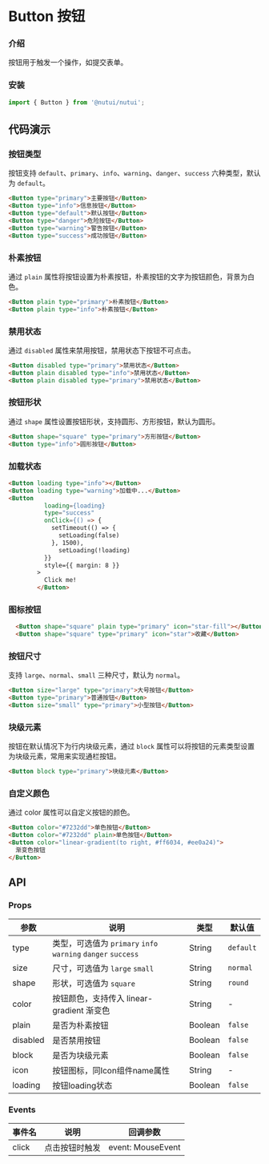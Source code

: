 # Button 按钮

### 介绍

按钮用于触发一个操作，如提交表单。

### 安装

``` javascript
import { Button } from '@nutui/nutui';
```

## 代码演示

### 按钮类型

按钮支持 `default`、`primary`、`info`、`warning`、`danger`、`success` 六种类型，默认为 `default`。

```html
<Button type="primary">主要按钮</Button>
<Button type="info">信息按钮</Button>
<Button type="default">默认按钮</Button>
<Button type="danger">危险按钮</Button>
<Button type="warning">警告按钮</Button>
<Button type="success">成功按钮</Button>
```

### 朴素按钮

通过 `plain` 属性将按钮设置为朴素按钮，朴素按钮的文字为按钮颜色，背景为白色。

```html
<Button plain type="primary">朴素按钮</Button>
<Button plain type="info">朴素按钮</Button>
```

### 禁用状态

通过 `disabled` 属性来禁用按钮，禁用状态下按钮不可点击。

```html
<Button disabled type="primary">禁用状态</Button>
<Button plain disabled type="info">禁用状态</Button>
<Button plain disabled type="primary">禁用状态</Button>
```

### 按钮形状

通过 `shape` 属性设置按钮形状，支持圆形、方形按钮，默认为圆形。

```html
<Button shape="square" type="primary">方形按钮</Button>
<Button type="info">圆形按钮</Button>
```

### 加载状态

```html
<Button loading type="info"></Button>
<Button loading type="warning">加载中...</Button>
<Button
          loading={loading}
          type="success"
          onClick={() => {
            setTimeout(() => {
              setLoading(false)
            }, 1500),
              setLoading(!loading)
          }}
          style={{ margin: 8 }}
        >
          Click me!
        </Button>
```

### 图标按钮

```html
  <Button shape="square" plain type="primary" icon="star-fill"></Button>
  <Button shape="square" type="primary" icon="star">收藏</Button>
```

### 按钮尺寸

支持 `large`、`normal`、`small` 三种尺寸，默认为 `normal`。

```html
<Button size="large" type="primary">大号按钮</Button>
<Button type="primary">普通按钮</Button>
<Button size="small" type="primary">小型按钮</Button>
```

### 块级元素

按钮在默认情况下为行内块级元素，通过 `block` 属性可以将按钮的元素类型设置为块级元素，常用来实现通栏按钮。

```html
<Button block type="primary">块级元素</Button>
```

### 自定义颜色
通过 color 属性可以自定义按钮的颜色。
```html
<Button color="#7232dd">单色按钮</Button>
<Button color="#7232dd" plain>单色按钮</Button>
<Button color="linear-gradient(to right, #ff6034, #ee0a24)">
  渐变色按钮
</Button>
```
## API

### Props

| 参数         | 说明                             | 类型   | 默认值           |
|--------------|----------------------------------|--------|------------------|
| type         | 类型，可选值为 `primary` `info` `warning` `danger` `success` | String |`default`         |
| size        | 尺寸，可选值为 `large` `small`  | String | `normal`      |
| shape         | 形状，可选值为 `square` | String | `round`             |
| color | 按钮颜色，支持传入 linear-gradient 渐变色     | String | - |
| plain          | 	是否为朴素按钮                       | Boolean | `false`             |
| disabled          | 	是否禁用按钮                       | Boolean | `false`              |
| block          | 是否为块级元素                        | Boolean | `false`               |
| icon          | 按钮图标，同Icon组件name属性                        | String | -     |
| loading          | 按钮loading状态                        | Boolean | `false`               |

### Events

| 事件名 | 说明           | 回调参数     |
|--------|----------------|--------------|
| click  | 点击按钮时触发 | event: MouseEvent |

